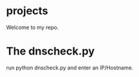 # projects
Welcome to my repo. 

# The dnscheck.py

run python dnscheck.py and enter an IP/Hostname.

